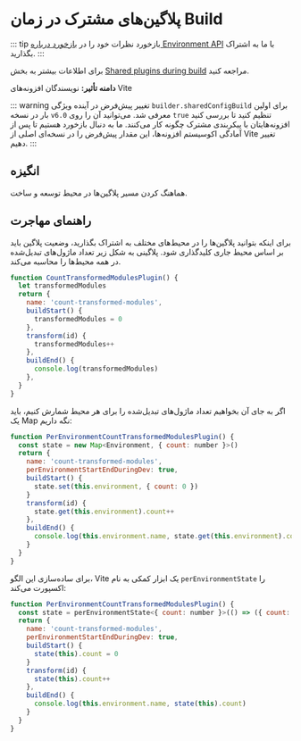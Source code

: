 # پلاگین‌های مشترک در زمان Build

::: tip بازخورد
نظرات خود را در [بازخورد درباره Environment API](https://github.com/vitejs/vite/discussions/16358) با ما به اشتراک بگذارید.
:::

برای اطلاعات بیشتر به بخش [Shared plugins during build](/guide/api-environment-plugins.md#shared-plugins-during-build) مراجعه کنید.

**دامنه تأثیر:** نویسندگان افزونه‌های Vite

::: warning تغییر پیش‌فرض در آینده
ویژگی `builder.sharedConfigBuild` برای اولین بار در نسخه `v6.0` معرفی شد. می‌توانید آن را روی `true` تنظیم کنید تا بررسی کنید افزونه‌هایتان با پیکربندی مشترک چگونه کار می‌کنند. ما به دنبال بازخورد هستیم تا پس از آمادگی اکوسیستم افزونه‌ها، این مقدار پیش‌فرض را در نسخه‌ای اصلی از Vite تغییر دهیم.
:::

## انگیزه

هماهنگ کردن مسیر پلاگین‌ها در محیط توسعه و ساخت.

## راهنمای مهاجرت

برای اینکه بتوانید پلاگین‌ها را در محیط‌های مختلف به اشتراک بگذارید، وضعیت پلاگین باید بر اساس محیط جاری کلیدگذاری شود. پلاگینی به شکل زیر تعداد ماژول‌های تبدیل‌شده در همه محیط‌ها را محاسبه می‌کند.

```js
function CountTransformedModulesPlugin() {
  let transformedModules
  return {
    name: 'count-transformed-modules',
    buildStart() {
      transformedModules = 0
    },
    transform(id) {
      transformedModules++
    },
    buildEnd() {
      console.log(transformedModules)
    },
  }
}
```

اگر به جای آن بخواهیم تعداد ماژول‌های تبدیل‌شده را برای هر محیط شمارش کنیم، باید یک Map نگه داریم:

```js
function PerEnvironmentCountTransformedModulesPlugin() {
  const state = new Map<Environment, { count: number }>()
  return {
    name: 'count-transformed-modules',
    perEnvironmentStartEndDuringDev: true,
    buildStart() {
      state.set(this.environment, { count: 0 })
    }
    transform(id) {
      state.get(this.environment).count++
    },
    buildEnd() {
      console.log(this.environment.name, state.get(this.environment).count)
    }
  }
}
```

برای ساده‌سازی این الگو، Vite یک ابزار کمکی به نام `perEnvironmentState` را اکسپورت می‌کند:

```js
function PerEnvironmentCountTransformedModulesPlugin() {
  const state = perEnvironmentState<{ count: number }>(() => ({ count: 0 }))
  return {
    name: 'count-transformed-modules',
    perEnvironmentStartEndDuringDev: true,
    buildStart() {
      state(this).count = 0
    }
    transform(id) {
      state(this).count++
    },
    buildEnd() {
      console.log(this.environment.name, state(this).count)
    }
  }
}
```

